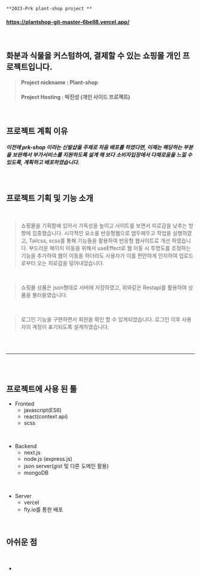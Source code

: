 ```
**2023-Prk plant-shop project **
```
#### https://plantshop-git-master-6bell8.vercel.app/

<br/>

## 화분과 식물을 커스텀하여, 결제할 수 있는 쇼핑몰 개인 프로젝트입니다.



> #### Project nickname : Plant-shop
> #### Project Hosting : 박진성 (개인 사이드 프로젝트)


<br/>


## 프로젝트 계획 이유

##### 이전에 prk-shop 이라는 신발샵을 주제로 처음 배포를 하였다면, 이제는 해당하는 부분을 보완해서 부가서비스를 지원하도록 설계 해 보다 소비자입장에서 다채로움을 느낄 수 있도록, 계획하고 배포하였습니다.
<br/>

## 프로젝트 기획 및 기능 소개

<br/>

>쇼핑몰을 기획함에 있어서 가독성을 높이고 사이트를 보면서 피로감을 낮추는 방향에 집중했습니다. 시각적인 요소를 반응형웹으로 염두해두고 작업을 실행하였고, Tailcss, scss를 통해 기능들을 활용하여 반응형 웹사이트로 개선 하였습니다. 부드러운 페이지 이동을 위해서 useEffect로 웹 이동 시 투명도를 조정하는 기능을 추가하여 웹이 이동을 하더라도 사용자가 이를 편안하게 인지하여 업로드로부터 오는 피로감을 덜어내었습니다.
<br/>

>쇼핑몰 상품은 json형태로 서버에 저장하였고, 위와같은 Restapi를 활용하여 상품을 불러들였습니다.
<br/>

>로그인 기능을 구현하면서 회원을 확인 할 수 있게되었습니다. 로그인 이후 사용자의 계정이 표기되도록 설계하였습니다.
<br/>

<br/>

------------------

<br/><br/>

## 프로젝트에 사용 된 툴

+ Fronted
  + javascript(ES6)
  + react(context api)
  + scss


<br/>

+ Backend 
  + next.js 
  + node.js (express.js)
  + json server(gist 및 다른 도메인 활용)
  + mongoDB
  
  
<br/>

+ Server 
  + vercel  
  + fly.io를 통한 배포 
  
  
<br/>  
  
## 아쉬운 점

<br/>


+ 
  
<br/>  






